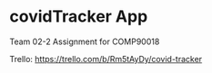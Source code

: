 # covidTracker App
Team 02-2 Assignment for COMP90018

Trello: https://trello.com/b/Rm5tAyDy/covid-tracker
